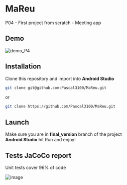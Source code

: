 # MaReu
P04 - First project from scratch - Meeting app

## Demo

![demo_P4](https://user-images.githubusercontent.com/25769686/120994327-ac952c80-c784-11eb-9e14-e0e92ce11976.gif)

## Installation
Clone this repository and import into **Android Studio**
```bash
git clone git@github.com:Pascal3100/MaReu.git
```
or
```bash
git clone https://github.com/Pascal3100/MaReu.git
```

## Launch
Make sure you are in **final_version** branch of the project  
**Android Studio** hit Run and enjoy!

## Tests JaCoCo report
Unit tests cover 96% of code

![image](https://user-images.githubusercontent.com/25769686/121165971-f64b4900-c850-11eb-8dd9-3d95c5bf09b8.png)

